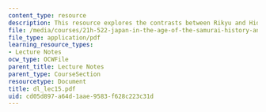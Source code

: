 ```yaml
---
content_type: resource
description: This resource explores the contrasts between Rikyu and Hideyoshi.
file: /media/courses/21h-522-japan-in-the-age-of-the-samurai-history-and-film-fall-2006/cd05d897a64d1aae9583f628c223c31d_dl_lec15.pdf
file_type: application/pdf
learning_resource_types:
- Lecture Notes
ocw_type: OCWFile
parent_title: Lecture Notes
parent_type: CourseSection
resourcetype: Document
title: dl_lec15.pdf
uid: cd05d897-a64d-1aae-9583-f628c223c31d
---
```

